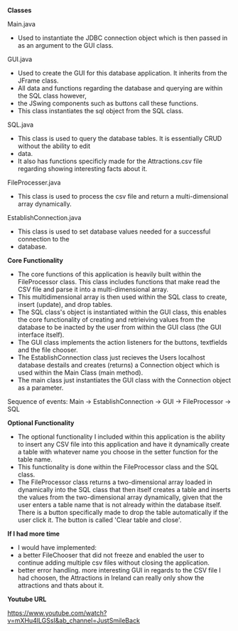 **Classes**

Main.java
- Used to instantiate the JDBC connection object which is then passed in as an argument to the 
  GUI class.
  
GUI.java
- Used to create the GUI for this database application. It inherits from the JFrame class. 
- All data and functions regarding the database and querying are within the SQL class however,
- the JSwing components such as buttons call these functions.
- This class instantiates the sql object from the SQL class.

SQL.java
- This class is used to query the database tables. It is essentially CRUD without the ability to edit
- data.
- It also has functions specificly made for the Attractions.csv file regarding showing interesting facts about
it.

FileProcesser.java
- This class is used to process the csv file and return a multi-dimensional array dynamically.

EstablishConnection.java
- This class is used to set database values needed for a successful connection to the 
- database.


**Core Functionality**
- The core functions of this application is heavily built within the FileProcessor class. This class
  includes functions that make read the CSV file and parse it into a multi-dimensional array.
- This multidimensional array is then used within the SQL class to create, insert (update), 
  and drop tables.
- The SQL class's object is instantiated within the GUI class, this enables the core functionality of
  creating and retrieiving values from the database to be inacted by the user from within the GUI
  class (the GUI interface itself).
- The GUI class implements the action listeners for the buttons, textfields and the file chooser.
- The EstablishConnection class just recieves the Users localhost database destails and creates (returns)
  a Connection object which is used within the Main Class (main method).
- The main class just instantiates the GUI class with the Connection object as a parameter.

Sequence of events: Main -> EstablishConnection -> GUI -> FileProcessor -> SQL

**Optional Functionality**
- The optional functionality I included within this application is the ability to insert any CSV file
  into this application and have it dynamically create a table with whatever name you choose in the 
  setter function for the table name.
- This functionality is done within the FileProcessor class and the SQL class.
- The FileProcessor class returns a two-dimensional array loaded in dynamically into the SQL class 
  that then itself creates a table and inserts the values from the two-dimensional array dynamically,
  given that the user enters a table name that is not already within the database itself. There is a button
  specifically made to drop the table automatically if the user click it. The button is called 
  'Clear table and close'.

**If I had more time**
- I would have implemented: 
- a better FileChooser that did not freeze and enabled the user to continue adding multiple 
  csv files without closing the application.
- better error handling.
  more interesting GUI in regards to the CSV file I had choosen, the Attractions in Ireland
  can really only show the attractions and thats about it.
  
**Youtube URL**

https://www.youtube.com/watch?v=mXHu4lLGSsI&ab_channel=JustSmileBack



